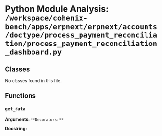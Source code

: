 # Python Module Analysis: `/workspace/cohenix-bench/apps/erpnext/erpnext/accounts/doctype/process_payment_reconciliation/process_payment_reconciliation_dashboard.py`

## Classes

No classes found in this file.


## Functions

### `get_data`
**Arguments:** ``
**Decorators:** ``

**Docstring:**
```

```

